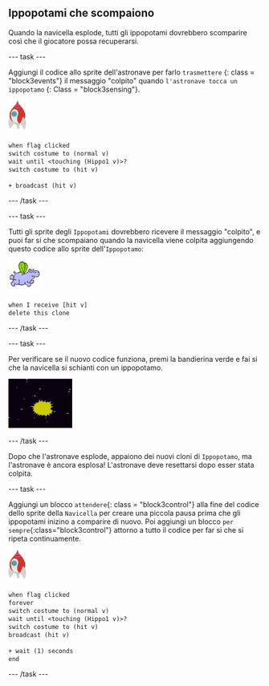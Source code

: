 ## Ippopotami che scompaiono

Quando la navicella esplode, tutti gli ippopotami dovrebbero scomparire così che il giocatore possa recuperarsi.

\--- task \---

Aggiungi il codice allo sprite dell'astronave per farlo `trasmettere` {: class = "block3events"} il messaggio "colpito" quando `l'astronave tocca un ippopotamo` {: Class = "block3sensing"}.

![sprite razzo](images/rocket-sprite.png)

```blocks3
when flag clicked
switch costume to (normal v)
wait until <touching (Hippo1 v)>?
switch costume to (hit v)

+ broadcast (hit v)
```

\--- /task \---

\--- task \---

Tutti gli sprite degli `Ippopotami` dovrebbero ricevere il messaggio "colpito", e puoi far si che scompaiano quando la navicella viene colpita aggiungendo questo codice allo sprite dell'`Ippopotamo`:

![sprite ippopotamo](images/hippo-sprite.png)

```blocks3
when I receive [hit v]
delete this clone
```

\--- /task \---

\--- task \---

Per verificare se il nuovo codice funziona, premi la bandierina verde e fai si che la navicella si schianti con un ippopotamo.

![screenshot](images/invaders-hippo-collide.png)

\--- /task \---

Dopo che l'astronave esplode, appaiono dei nuovi cloni di `Ippopotamo`, ma l'astronave è ancora esplosa! L'astronave deve resettarsi dopo esser stata colpita.

\--- task \---

Aggiungi un blocco `attendere`{: class = "block3control"} alla fine del codice dello sprite della `Navicella` per creare una piccola pausa prima che gli ippopotami inizino a comparire di nuovo. Poi aggiungi un blocco `per sempre`{:class="block3control"} attorno a tutto il codice per far si che si ripeta continuamente.

![sprite razzo](images/rocket-sprite.png)

```blocks3
when flag clicked
forever
switch costume to (normal v)
wait until <touching (Hippo1 v)>?
switch costume to (hit v)
broadcast (hit v)

+ wait (1) seconds
end
```

\--- /task \---